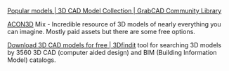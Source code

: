 
[Popular models | 3D CAD Model Collection | GrabCAD Community Library](https://grabcad.com/library)

[ACON3D](https://www.acon3d.com/en)
Mix - Incredible resource of 3D models of nearly everything you can imagine. Mostly paid assets but there are some free options.

[Download 3D CAD models for free | 3Dfindit](https://www.3dfindit.com/en/search?/)
tool for searching 3D models by 3560 3D CAD (computer aided design) and BIM (Building Information Model) catalogs.
